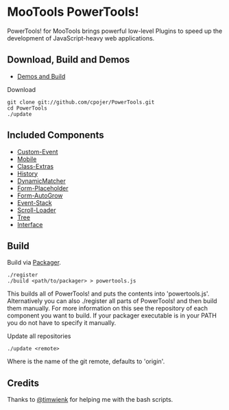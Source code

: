 MooTools PowerTools!
====================

PowerTools! for MooTools brings powerful low-level Plugins to speed up the development of JavaScript-heavy web applications.

Download, Build and Demos
----------------

* [Demos and Build](http://cpojer.net/PowerTools)

Download

	git clone git://github.com/cpojer/PowerTools.git
	cd PowerTools
	./update


Included Components
-------------------

* [Custom-Event](https://github.com/cpojer/mootools-custom-event)
* [Mobile](https://github.com/cpojer/mootools-mobile)
* [Class-Extras](https://github.com/cpojer/mootools-class-extras)
* [History](https://github.com/cpojer/mootools-history)
* [DynamicMatcher](https://github.com/cpojer/mootools-dynamic-matcher)
* [Form-Placeholder](https://github.com/cpojer/mootools-form-placeholder)
* [Form-AutoGrow](https://github.com/cpojer/mootools-form-autogrow)
* [Event-Stack](https://github.com/cpojer/event-stack)
* [Scroll-Loader](https://github.com/cpojer/scroll-loader)
* [Tree](https://github.com/cpojer/mootools-tree)
* [Interface](https://github.com/cpojer/mootools-interface)

Build
-----

Build via [Packager](http://github.com/kamicane/packager).

	./register
	./build <path/to/packager> > powertools.js

This builds all of PowerTools! and puts the contents into 'powertools.js'. Alternatively you can also ./register all parts of PowerTools! and then build them manually. For more information on this see the repository of each component you want to build. If your packager executable is in your PATH you do not have to specify it manually.

Update all repositories

	./update <remote>

Where <remote> is the name of the git remote, defaults to 'origin'.

Credits
-------

Thanks to [@timwienk](https://github.com/timwienk) for helping me with the bash scripts.
